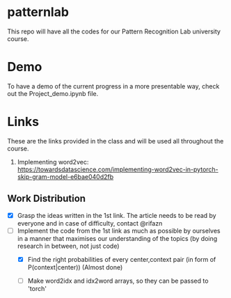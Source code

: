 # patternlab
This repo will have all the codes for our Pattern Recognition Lab university course.

# Demo
To have a demo of the current progress in a more presentable way, check out the Project_demo.ipynb file.

# Links
These are the links provided in the class and will be used all throughout the course.

1. Implementing word2vec: https://towardsdatascience.com/implementing-word2vec-in-pytorch-skip-gram-model-e6bae040d2fb

## Work Distribution
- [x] Grasp the ideas written in the 1st link. The article needs to be read by everyone and in case of difficulty, contact @rifazn
- [ ] Implement the code from the 1st link as much as possible by ourselves in a manner that maximises our understanding of the topics (by doing research in between, not just code)
    - [x] Find the right probabilities of every center,context pair (in form of P(context|center)) (Almost done)
    - [ ] Make word2idx and idx2word arrays, so they can be passed to 'torch'
    
